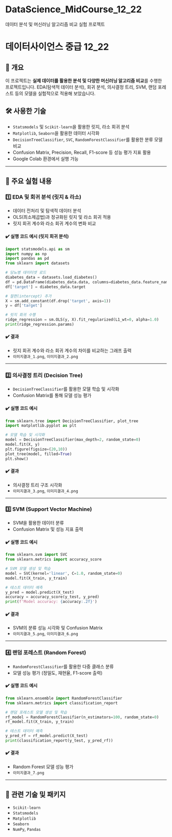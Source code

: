 # DataScience_MidCourse_12_22
데이터 분석 및 머신러닝 알고리즘 비교 실험 프로젝트

# 데이터사이언스 중급 12_22

## 📌 개요
이 프로젝트는 **실제 데이터를 활용한 분석 및 다양한 머신러닝 알고리즘 비교**를 수행한 프로젝트입니다.
EDA(탐색적 데이터 분석), 회귀 분석, 의사결정 트리, SVM, 랜덤 포레스트 등의 모델을 실험적으로 적용해 보았습니다.

## 🛠️ 사용한 기술
- `Statsmodels` 및 `Scikit-learn`을 활용한 릿지, 라소 회귀 분석
- `Matplotlib`, `Seaborn`을 활용한 데이터 시각화
- `DecisionTreeClassifier`, `SVC`, `RandomForestClassifier`를 활용한 분류 모델 비교
- Confusion Matrix, Precision, Recall, F1-score 등 성능 평가 지표 활용
- Google Colab 환경에서 실행 가능

---

## 🔹 주요 실험 내용

### 1️⃣ EDA 및 회귀 분석 (릿지 & 라소)
- 데이터 전처리 및 탐색적 데이터 분석
- OLS(최소제곱법)과 정규화된 릿지 및 라소 회귀 적용
- 릿지 회귀 계수와 라소 회귀 계수의 변화 비교

#### ✔️ 실행 코드 예시 (릿지 회귀 분석)
```python
import statsmodels.api as sm
import numpy as np
import pandas as pd
from sklearn import datasets

# 당뇨병 데이터셋 로드
diabetes_data = datasets.load_diabetes()
df = pd.DataFrame(diabetes_data.data, columns=diabetes_data.feature_names)
df['target'] = diabetes_data.target

# 절편(intercept) 추가
X = sm.add_constant(df.drop('target', axis=1))
y = df['target']

# 릿지 회귀 수행
ridge_regression = sm.OLS(y, X).fit_regularized(L1_wt=0, alpha=1.0)
print(ridge_regression.params)
```

#### ✔️ 결과

- 릿지 회귀 계수와 라소 회귀 계수의 차이를 비교하는 그래프 출력
- `이미지결과_1.png`, `이미지결과_2.png`

---

### 2️⃣ 의사결정 트리 (Decision Tree)
- `DecisionTreeClassifier`를 활용한 모델 학습 및 시각화
- Confusion Matrix를 통해 모델 성능 평가

#### ✔️ 실행 코드 예시
```python
from sklearn.tree import DecisionTreeClassifier, plot_tree
import matplotlib.pyplot as plt

# 모델 학습 및 시각화
model = DecisionTreeClassifier(max_depth=2, random_state=0)
model.fit(X, y)
plt.figure(figsize=(20,10))
plot_tree(model, filled=True)
plt.show()
```

#### ✔️ 결과
- 의사결정 트리 구조 시각화
- `이미지결과_3.png`, `이미지결과_4.png`

---

### 3️⃣ SVM (Support Vector Machine)
- SVM을 활용한 데이터 분류
- Confusion Matrix 및 성능 지표 출력

#### ✔️ 실행 코드 예시
```python
from sklearn.svm import SVC
from sklearn.metrics import accuracy_score

# SVM 모델 생성 및 학습
model = SVC(kernel='linear', C=1.0, random_state=0)
model.fit(X_train, y_train)

# 테스트 데이터 예측
y_pred = model.predict(X_test)
accuracy = accuracy_score(y_test, y_pred)
print(f'Model accuracy: {accuracy:.2f}')
```

#### ✔️ 결과
- SVM의 분류 성능 시각화 및 Confusion Matrix
- `이미지결과_5.png`, `이미지결과_6.png`

---

### 4️⃣ 랜덤 포레스트 (Random Forest)
- `RandomForestClassifier`를 활용한 다중 클래스 분류
- 모델 성능 평가 (정밀도, 재현율, F1-score 출력)

#### ✔️ 실행 코드 예시
```python
from sklearn.ensemble import RandomForestClassifier
from sklearn.metrics import classification_report

# 랜덤 포레스트 모델 생성 및 학습
rf_model = RandomForestClassifier(n_estimators=100, random_state=0)
rf_model.fit(X_train, y_train)

# 테스트 데이터 예측
y_pred_rf = rf_model.predict(X_test)
print(classification_report(y_test, y_pred_rf))
```

#### ✔️ 결과
- Random Forest 모델 성능 평가
- `이미지결과_7.png`

---

## 🔗 관련 기술 및 패키지
- `Scikit-learn`
- `Statsmodels`
- `Matplotlib`
- `Seaborn`
- `NumPy`, `Pandas`

